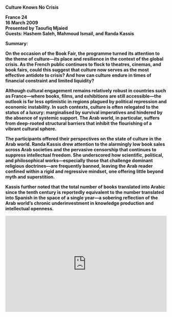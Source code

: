 <h4>Culture Knows No Crisis</4h>

France 24  
16 March 2009  
Presented by Taoufiq Mjaied  
Guests: Hashem Saleh, Mahmoud Ismail, and Randa Kassis

<b>Summary:</b>

On the occasion of the Book Fair, the programme turned its attention to the theme of culture—its place and resilience in the context of the global crisis. As the French public continues to flock to theatres, cinemas, and book fairs, could this suggest that culture now serves as the most effective antidote to crisis? And how can culture endure in times of financial constraint and limited liquidity?

Although cultural engagement remains relatively robust in countries such as France—where books, films, and exhibitions are still accessible—the outlook is far less optimistic in regions plagued by political repression and economic instability. In such contexts, culture is often relegated to the status of a luxury: marginalised by survival imperatives and hindered by the absence of systemic support. The Arab world, in particular, suffers from deep-rooted structural barriers that inhibit the flourishing of a vibrant cultural sphere.

The participants offered their perspectives on the state of culture in the Arab world. Randa Kassis drew attention to the alarmingly low book sales across Arab societies and the pervasive censorship that continues to suppress intellectual freedom. She underscored how scientific, political, and philosophical works—especially those that challenge dominant religious doctrines—are frequently banned, leaving the Arab reader confined within a rigid and regressive mindset, one offering little beyond myth and superstition.

Kassis further noted that the total number of books translated into Arabic since the tenth century is reportedly equivalent to the number translated into Spanish in the space of a single year—a sobering reflection of the Arab world’s chronic underinvestment in knowledge production and intellectual openness.


<p></p>
<center>
<div style="display: flex; justify-content: center; position:relative;width: 100%;height: 300px;"><iframe
    src="https://iframe.mediadelivery.net/embed/455361/d744f5e5-340f-4aed-8060-9c8b2768c06c?autoplay=false&loop=false&muted=false&preload=true&responsive=true"
    loading="lazy" style="border:0;height:100%;width: 520px;"
    allow="accelerometer;gyroscope;autoplay;encrypted-media;picture-in-picture;" allowfullscreen="true"></iframe>
</div>
</center>  
<p></p>
